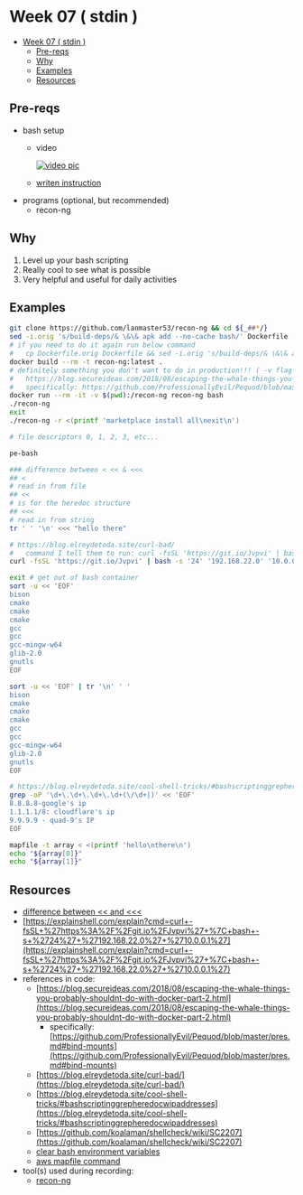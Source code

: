 # Week 07 ( stdin )

- [Week 07 ( stdin )](#week-07--stdin-)
  - [Pre-reqs](#pre-reqs)
  - [Why](#why)
  - [Examples](#examples)
  - [Resources](#resources)

## Pre-reqs

- bash setup
  - video

    [![video pic](https://img.youtube.com/vi/mfP8R1yr80A/0.jpg)](https://youtu.be/mfP8R1yr80A)

  - [writen instruction](/install_methods/)
- programs (optional, but recommended)
  - recon-ng

## Why

1. Level up your bash scripting
2. Really cool to see what is possible
3. Very helpful and useful for daily activities

## Examples

```bash
git clone https://github.com/lanmaster53/recon-ng && cd ${_##*/}
sed -i.orig 's/build-deps/& \&\& apk add --no-cache bash/' Dockerfile
# if you need to do it again run below command
#   cp Dockerfile.orig Dockerfile && sed -i.orig 's/build-deps/& \&\& apk add bash/' $_
docker build --rm -t recon-ng:latest .
# definitely something you don't want to do in production!!! ( -v flag )
#   https://blog.secureideas.com/2018/08/escaping-the-whale-things-you-probably-shouldnt-do-with-docker-part-2.html
#   specifically: https://github.com/ProfessionallyEvil/Pequod/blob/master/pres.md#bind-mounts
docker run --rm -it -v $(pwd):/recon-ng recon-ng bash
./recon-ng
exit
./recon-ng -r <(printf 'marketplace install all\nexit\n')

# file descriptors 0, 1, 2, 3, etc...

pe-bash

### difference between < << & <<<
## <
# read in from file
## <<
# is for the heredoc structure
## <<<
# read in from string
tr ' ' '\n' <<< "hello there"

# https://blog.elreydetoda.site/curl-bad/
#   command I tell them to run: curl -fsSL 'https://git.io/Jvpvi' | bash -xs '24' '192.168.22.0' '10.0.0.1'
curl -fsSL 'https://git.io/Jvpvi' | bash -s '24' '192.168.22.0' '10.0.0.1'

exit # get out of bash container
sort -u << 'EOF'
bison
cmake
cmake
cmake
gcc
gcc
gcc-mingw-w64
glib-2.0
gnutls
EOF

sort -u << 'EOF' | tr '\n' ' '
bison
cmake
cmake
cmake
gcc
gcc
gcc-mingw-w64
glib-2.0
gnutls
EOF

# https://blog.elreydetoda.site/cool-shell-tricks/#bashscriptinggrepheredocwipaddresses
grep -oP '\d+\.\d+\.\d+\.\d+(\/\d+|)' << 'EOF'
8.8.8.8-google's ip
1.1.1.1/8: cloudflare's ip
9.9.9.9 - quad-9's IP
EOF

mapfile -t array < <(printf 'hello\nthere\n')
echo "${array[0]}"
echo "${array[1]}"
```

## Resources

- [difference between << and <<<](https://askubuntu.com/questions/678915/whats-the-difference-between-and-in-bash#answer-678919)
- [https://explainshell.com/explain?cmd=curl+-fsSL+%27https%3A%2F%2Fgit.io%2FJvpvi%27+%7C+bash+-s+%2724%27+%27192.168.22.0%27+%2710.0.0.1%27](https://explainshell.com/explain?cmd=curl+-fsSL+%27https%3A%2F%2Fgit.io%2FJvpvi%27+%7C+bash+-s+%2724%27+%27192.168.22.0%27+%2710.0.0.1%27)
- references in code:
  - [https://blog.secureideas.com/2018/08/escaping-the-whale-things-you-probably-shouldnt-do-with-docker-part-2.html](https://blog.secureideas.com/2018/08/escaping-the-whale-things-you-probably-shouldnt-do-with-docker-part-2.html)
    - specifically: [https://github.com/ProfessionallyEvil/Pequod/blob/master/pres.md#bind-mounts](https://github.com/ProfessionallyEvil/Pequod/blob/master/pres.md#bind-mounts)
  - [https://blog.elreydetoda.site/curl-bad/](https://blog.elreydetoda.site/curl-bad/)
  - [https://blog.elreydetoda.site/cool-shell-tricks/#bashscriptinggrepheredocwipaddresses](https://blog.elreydetoda.site/cool-shell-tricks/#bashscriptinggrepheredocwipaddresses)
  - [https://github.com/koalaman/shellcheck/wiki/SC2207](https://github.com/koalaman/shellcheck/wiki/SC2207)
  - [clear bash environment variables](https://blog.elreydetoda.site/cool-shell-tricks/#bashscriptingmisc)
  - [aws mapfile command](https://blog.elreydetoda.site/cool-shell-tricks/#bashawscloudformationparameteroverrides)
- tool(s) used during recording:
  - [recon-ng](https://github.com/lanmaster53/recon-ng)
